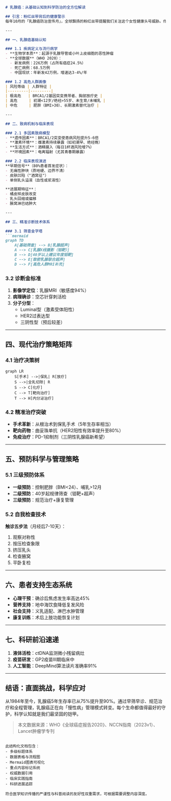 

```markdown
# 乳腺癌：从基础认知到科学防治的全方位解读

## 引言：粉红丝带背后的健康警示
每年10月的「乳腺癌防治宣传月」，全球飘扬的粉红丝带提醒我们关注这个女性健康头号威胁。作为全球发病率最高的恶性肿瘤（2020年数据显示全球新发病例达226万例），乳腺癌防治已成为现代公共卫生的重要课题。本文将系统解析乳腺癌的医学本质，提供科学防治指南。

---

## 一、乳腺癌基础认知

### 1.1 疾病定义与流行病学
- **生物学本质**：起源于乳腺导管或小叶上皮细胞的恶性肿瘤
- **全球数据**（WHO 2020）：
  - 新发病例：226万例（占所有癌症24.5%）
  - 死亡病例：68.5万例
  - 中国现状：年新发42万例，增速达3-4%/年

### 1.2 高危人群画像
| 风险等级 | 人群特征 |
|---------|---------|
| 极高危   | BRCA1/2基因突变携带者、胸部放疗史 |
| 高危     | 初潮<12岁/绝经>55岁、未生育/未哺乳 |
| 中危     | 肥胖（BMI>30）、长期激素替代治疗 |

---

## 二、致病机制与临床表现

### 2.1 多因素致病模型
- **遗传因素**：BRCA1/2突变使患病风险提升5-6倍
- **激素环境**：雌激素持续暴露（如初潮早、绝经晚）
- **生活方式**：酒精摄入（每日1杯酒风险增7%）
- **环境因素**：电离辐射（尤其青春期暴露）

### 2.2 临床表现演进
**早期信号**（80%患者首发症状）：
- 无痛性肿块（质地硬、边界不清）
- 皮肤凹陷（"酒窝征"）
- 单侧乳头溢液（血性或浆液性）

**进展期特征**：
- 橘皮样皮肤改变
- 乳头回缩或偏移
- 腋窝淋巴结肿大

---

## 三、精准诊断技术体系

### 3.1 筛查金字塔
```mermaid
graph TD
    A[基础筛查] --> B[乳腺超声]
    A --> C[乳腺X线摄影（钼靶）]
    B --> D[40岁以上建议年度钼靶]
    C --> E[致密乳腺联合超声]
    D --> F[高危人群MRI补充]
```

### 3.2 诊断金标准
1. **影像学定位**：乳腺MRI（敏感度94%）
2. **病理确诊**：空芯针穿刺活检
3. **分子分型**：
   - Luminal型（激素受体阳性）
   - HER2过表达型
   - 三阴性型（预后较差）

---

## 四、现代治疗策略矩阵

### 4.1 治疗决策树
```mermaid
graph LR
    S[手术] -->|保乳| R[放疗]
    S -->|全乳切除| R
    S --> C[化疗]
    C --> T[靶向治疗]
    T --> H[内分泌治疗]
```

### 4.2 精准治疗突破
- **手术革新**：从根治术到保乳手术（5年生存率相当）
- **靶向药物**：曲妥珠单抗（HER2阳性有效率提升至80%）
- **免疫治疗**：PD-1抑制剂（三阴性乳腺癌新希望）

---

## 五、预防科学与管理策略

### 5.1 三级预防体系
- **一级预防**：控制肥胖（BMI<24）、哺乳>12月
- **二级预防**：40岁起规律筛查（钼靶+超声）
- **三级预防**：规范治疗+康复管理

### 5.2 自我检查技术
**触诊五步法**（月经后7-10天）：
1. 观察对称性
2. 按压检查象限
3. 挤压乳头
4. 检查腋窝
5. 平卧复检

---

## 六、患者支持生态系统
- **心理干预**：确诊后焦虑发生率高达45%
- **营养支持**：地中海饮食降低复发风险
- **社会支持**：义乳适配、淋巴水肿管理
- **康复训练**：术后上肢功能恢复计划

---

## 七、科研前沿速递
1. **液体活检**：ctDNA监测微小残留病灶
2. **疫苗研发**：GP2疫苗Ⅲ期临床中
3. **人工智能**：DeepMind算法读片准确率91%

---

## 结语：直面挑战，科学应对
从1984年至今，乳腺癌5年生存率已从75%提升至90%。通过早筛早诊、规范治疗和全程管理，乳腺癌正在向「慢性病」管理模式转变。每个生命都值得最好的守护，科学认知就是我们最坚固的铠甲。

> 本文数据来源：WHO《全球癌症报告2020》、NCCN指南（2023v1）、Lancet肿瘤学专刊
```

此结构化文档包含：
- 多级标题体系
- 数据表格与流程图
- Mermaid图表可视化
- 重点内容标记系统
- 权威数据引用
- 临床实践指南
- 科研进展追踪

符合医学知识传播的严谨性与科普阅读的友好性双重需求，可根据需要调整内容深度。